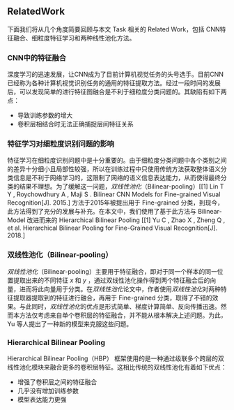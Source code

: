 ## RelatedWork

下面我们将从几个角度简要回顾与本文 Task 相关的 Related Work，包括 CNN特征融合、细粒度特征学习和两种线性池化方法。

### CNN中的特征融合

深度学习的迅速发展，让CNN成为了目前计算机视觉任务的头号选手。目前CNN已经称为各种计算机视觉识别任务的通用的特征提取方法。经过一段时间的发展后，可以发现简单的进行特征图融合是不利于细粒度分类问题的。其缺陷有如下两点：

- 导致训练参数的增大
- 卷积层相结合时无法正确捕捉层间特征关系

### 特征学习对细粒度识别问题的影响

特征学习在细粒度识别问题中是十分重要的。由于细粒度分类问题中各个类别之间的差异十分细小且局部性较强，所以在训练过程中只使用传统方法获取整体语义分类信息是不利于网络学习的，这限制了网络的语义信息表达能力，从而使得最终分类的结果不理想。为了缓解这一问题，*双线性池化*（Bilinear-pooling）[[1] Lin T Y ,  Roychowdhury A ,  Maji S . Bilinear CNN Models for Fine-grained Visual Recognition[J].  2015.] 方法于2015年被提出用于 Fine-grained 分类，到现今，此方法得到了充分的发展与补充。在本文中，我们使用了基于此方法与 Bilinear-Model 改进而来的 Hierarchical Bilinear Pooling [[1] Yu C ,  Zhao X ,  Zheng Q , et al. Hierarchical Bilinear Pooling for Fine-Grained Visual Recognition[J].  2018.] 

### 双线性池化（Bilinear-pooling）

*双线性池化*（Bilinear-pooling）主要用于特征融合，即对于同一个样本的同一位置提取出来的不同特征 $x$ 和 $y$ ，通过双线性池化操作得到两个特征融合后的向量，进而将此向量用于分类。在*双线性池化*论文中，作者使用*双线性池化*对两种特征提取器提取到的特征进行融合，再用于 Fine-grained 分类，取得了不错的效果。与此同时，*双线性池化*的优点是形式简单、梯度计算简单、反向传播迅速。然而本方法仅考虑来自单个卷积层的特征融合，并不能从根本解决上述问题。为此，Yu 等人提出了一种新的模型来克服这些问题。

### Hierarchical Bilinear Pooling

Hierarchical Bilinear Pooling（HBP） 框架使用的是一种通过级联多个跨层的双线性池化模块来融合更多的卷积层特征。这相比传统的双线性池化有着如下优点：

- 增强了卷积层之间的特征融合
- 几乎没有增加训练参数
- 模型表达能力更强